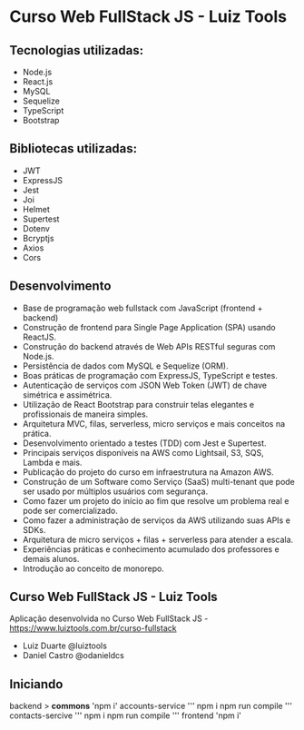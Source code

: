 # Curso Web FullStack JS - Luiz Tools

## Tecnologias utilizadas:

* Node.js
* React.js
* MySQL
* Sequelize
* TypeScript
* Bootstrap

## Bibliotecas utilizadas:

* JWT
* ExpressJS
* Jest
* Joi
* Helmet
* Supertest
* Dotenv
* Bcryptjs
* Axios
* Cors

## Desenvolvimento

* Base de programação web fullstack com JavaScript (frontend + backend)
* Construção de frontend para Single Page Application (SPA) usando ReactJS.
* Construção do backend através de Web APIs RESTful seguras com Node.js.
* Persistência de dados com MySQL e Sequelize (ORM).
* Boas práticas de programação com ExpressJS, TypeScript e testes.
* Autenticação de serviços com JSON Web Token (JWT) de chave simétrica e assimétrica.
* Utilização de React Bootstrap para construir telas elegantes e profissionais de maneira simples.
* Arquitetura MVC, filas, serverless, micro serviços e mais conceitos na prática.
* Desenvolvimento orientado a testes (TDD) com Jest e Supertest.
* Principais serviços disponíveis na AWS como Lightsail, S3, SQS, Lambda e mais. 
* Publicação do projeto do curso em infraestrutura na Amazon AWS.
* Construção de um Software como Serviço (SaaS) multi-tenant que pode ser usado por múltiplos usuários com segurança.
* Como fazer um projeto do início ao fim que resolve um problema real e pode ser comercializado.
* Como fazer a administração de serviços da AWS utilizando suas APIs e SDKs.
* Arquitetura de micro serviços + filas + serverless para atender a escala. 
* Experiências práticas e conhecimento acumulado dos professores e demais alunos.
* Introdução ao conceito de monorepo.

## Curso Web FullStack JS - Luiz Tools

Aplicação desenvolvida no Curso Web FullStack JS - https://www.luiztools.com.br/curso-fullstack

* Luiz Duarte @luiztools
* Daniel Castro @odanieldcs

## Iniciando

 backend > 
    __commons__
        'npm i'
    accounts-service
        '''
            npm i
            npm run compile
        '''
    contacts-sercive
        '''
            npm i
            npm run compile
        '''
frontend
    'npm i'